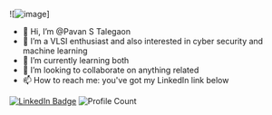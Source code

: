 ![![image](https://github.com/Pavan2280/Pavan_ST/assets/131603225/ba9b9135-e557-43a0-b27a-39d342c757e2)]

+ 👋 Hi, I’m @Pavan S Talegaon
+ 👀 I’m a VLSI enthusiast and also interested in cyber security and machine learning  
+ 🌱 I’m currently learning both  
+ 💞️ I’m looking to collaborate on anything related  
+ 📫 How to reach me: you've got my LinkedIn link below  

[![LinkedIn Badge](https://img.shields.io/badge/-LinkedIn-blue?style=flat&logo=Linkedin&logoColor=white)](https://www.linkedin.com/in/pavan-s-talegaon-2a64a6239/)
![Profile Count](https://komarev.com/ghpvc/?username=yourusername)
